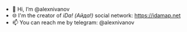 - 👋 Hi, I’m @alexnivanov
- 🌐 I'm the creator of *iDa! (Айда!)* social network: https://idamap.net
- 📫 You can reach me by telegram: @alexnivanov
